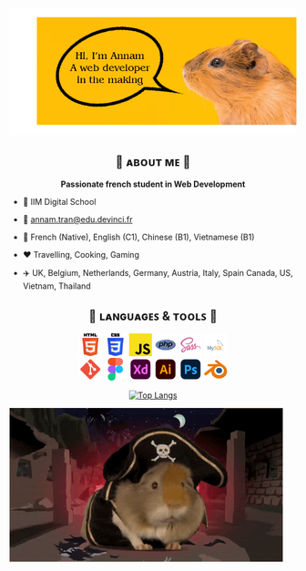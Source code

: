 ![Banner](./images/banner.png)

<div align= "center">

## :mushroom: ᴀʙᴏᴜᴛ ᴍᴇ :mushroom:

**Passionate french student in Web Development**

</div>

* :school: IIM Digital School

* :e-mail: annam.tran@edu.devinci.fr

* 💬 French (Native), English (C1), Chinese (B1), Vietnamese (B1)

* :heart: Travelling, Cooking, Gaming

* :airplane: UK, Belgium, Netherlands, Germany, Austria, Italy, Spain Canada, US, Vietnam, Thailand 

<div align= "center">

## :toolbox: ʟᴀɴɢᴜᴀɢᴇꜱ & ᴛᴏᴏʟꜱ :toolbox:

</div>

<div align="center"> 
    <img src="./icons/HTML.svg" alt="html5" width="40" height="40"/>
    <img src="./icons/CSS.svg" alt="css3" width="40" height="40"/>
    <img src="./icons/JS.svg" alt="javascript" width="40" height="40"/>
    <img src="./icons/PHP.svg" alt="php" width="40" height="40"/> 
    <img src="./icons/SASS.svg" alt="sass" width="40" height="40"/> 
    <img src="./icons/MYSQL.svg" alt="mysql" width="40" height="40"/>
</div>

<div align="center">
    <img src="./icons/GIT.svg" alt="git" width="40" height="40"/>
    <img src="./icons/FIGMA.svg" alt="figma" width="40" height="40"/>
    <img src="./icons/XD.svg" alt="xd" width="40" height="40"/>
    <img src="./icons/ILLUSTRATOR.svg" alt="illustrator" width="40" height="40"/>
    <img src="./icons/PHOTOSHOP.svg" alt="photoshop" width="40" height="40"/>
    <img src="./icons/BLENDER.svg" alt="blender" width="40" height="40"/>

[![Top Langs](https://github-readme-stats.vercel.app/api/top-langs/?username=AnnamTRAN&layout=compact)](https://github.com/AnnamTRAN)
</div> 

![GuineaPig-Pirate](./images/guineapig_pirate.gif)